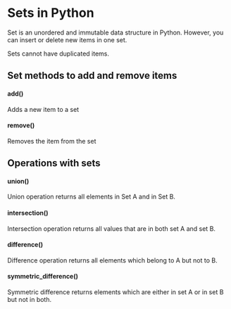 # Sets in Python

Set is an unordered and immutable data structure in Python. However, you can insert or delete new items in one set.

Sets cannot have duplicated items.

## Set methods to add and remove items
#### add()
Adds a new item to a set

#### remove()
Removes the item from the set


## Operations with sets

#### union()
Union operation returns all elements in Set A and in Set B.

#### intersection()
Intersection operation returns all values that are in both set A and set B.

#### difference()
Difference operation returns all elements which belong to A but not to B.

#### symmetric_difference()
Symmetric difference returns elements which are either in set A or in set B but not in both.